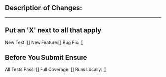 ## Description of Changes:

***************************

## Put an 'X' next to all that apply

New Test: []
New Feature:[]
Bug Fix: []

## Before You Submit Ensure

All Tests Pass: []
Full Coverage: []
Runs Locally: []
